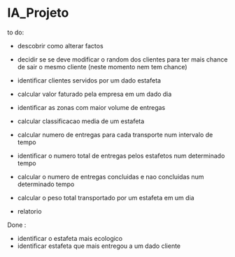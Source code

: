 # IA_Projeto



to do:



- descobrir como alterar factos
- decidir se se deve modificar o random dos clientes para ter mais chance de sair
o mesmo cliente (neste momento nem tem chance)

- identificar clientes servidos por um dado estafeta
- calcular valor faturado pela empresa em um dado dia
- identificar as zonas com maior volume de entregas
- calcular classificacao media de um estafeta
- calcular numero de entregas para cada transporte num intervalo de tempo
- identificar o numero total de entregas pelos estafetos num determinado tempo
- calcular o numero de entregas concluidas e nao concluidas num determinado tempo
- calcular o peso total transportado por um estafeta em um dia

- relatorio


Done : 

- identificar o estafeta mais ecologico 
- identificar estafeta que mais entregou a um dado cliente